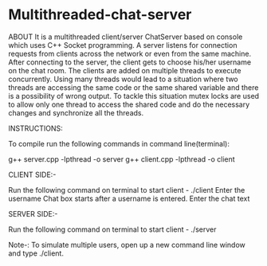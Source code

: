 # Multithreaded-chat-server

ABOUT
It is a multithreaded client/server ChatServer based on console which uses C++ Socket programming. A server listens for connection requests from clients across the network or even from the same machine. After connecting to the server, the client gets to choose his/her username on the chat room. The clients are added on multiple threads to execute concurrently. Using many threads would lead to a situation where two threads are accessing the same code or the same shared variable and there is a possibility of wrong output. To tackle this situation mutex locks are used to allow only one thread to access the shared code and do the necessary changes and synchronize all the threads.

INSTRUCTIONS:

To compile run the following commands in command line(terminal):

g++ server.cpp -lpthread -o server g++ client.cpp -lpthread -o client

CLIENT SIDE:-

Run the following command on terminal to start client - ./client Enter the username Chat box starts after a username is entered. Enter the chat text

SERVER SIDE:-

Run the following command on terminal to start client - ./server

Note-: To simulate multiple users, open up a new command line window and type ./client.

